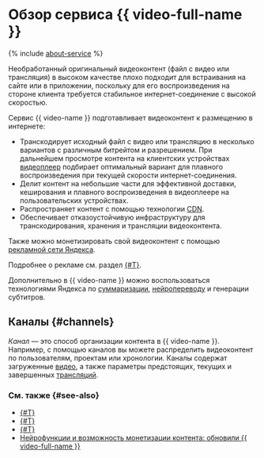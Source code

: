 # Обзор сервиса {{ video-full-name }}

{% include [about-service](../../_includes/video/about-service.md) %}

Необработанный оригинальный видеоконтент (файл с видео или трансляция) в высоком качестве плохо подходит для встраивания на сайте или в приложении, поскольку для его воспроизведения на стороне клиента требуется стабильное интернет-соединение с высокой скоростью.

Сервис {{ video-name }} подготавливает видеоконтент к размещению в интернете:
* Транскодирует исходный файл с видео или трансляцию в несколько вариантов с различным битрейтом и разрешением. При дальнейшем просмотре контента на клиентских устройствах [видеоплеер](player.md) подбирает оптимальный вариант для плавного воспроизведения при текущей скорости интернет-соединения.
* Делит контент на небольшие части для эффективной доставки, кеширования и плавного воспроизведения в видеоплеере на пользовательских устройствах.
* Распространяет контент с помощью технологии [CDN](../../glossary/cdn.md).
* Обеспечивает отказоустойчивую инфраструктуру для транскодирования, хранения и трансляции видеоконтента.

Также можно монетизировать свой видеоконтент с помощью [рекламной сети Яндекса](https://yandex.ru/support2/partner/ru/yan-rules/video).

Подробнее о рекламе см. раздел [{#T}](../operations/channels/settings.md).

Дополнительно в {{ video-name }} можно воспользоваться технологиями Яндекса по [суммаризации](videos.md#summarization), [нейропереводу](videos.md#translation) и генерации субтитров.

## Каналы {#channels}

_Канал_ — это способ организации контента в {{ video-name }}. Например, с помощью каналов вы можете распределить видеоконтент по пользователям, проектам или хронологии. Каналы содержат загруженные [видео](videos.md), а также параметры предстоящих, текущих и завершенных [трансляций](streams.md).

### См. также {#see-also}

* [{#T}](../security/index.md)
* [{#T}](../hosting.md)
* [{#T}](../streaming.md)
* [Нейрофункции и возможность монетизации контента: обновили {{ video-full-name }}](https://yandex.cloud/ru/blog/cloud-video-update)
